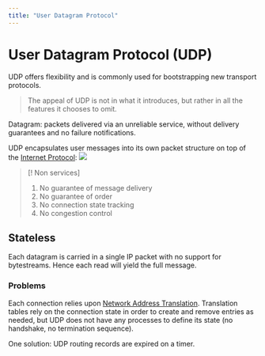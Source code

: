 ```yaml
---
title: "User Datagram Protocol"
---
```

# User Datagram Protocol (UDP)
UDP offers flexibility and is commonly used for bootstrapping new transport protocols.
> The appeal of UDP is not in what it introduces, but rather in all the features it chooses to omit.

Datagram: packets delivered via an unreliable service, without delivery guarantees and no failure notifications.

UDP encapsulates user messages into its own packet structure on top of the [Internet Protocol](Notes/Internet%20Protocol.md):
![](https://i.imgur.com/DeoXhWu.png)
> [! Non services]
> 1. No guarantee of message delivery
> 2. No guarantee of order
> 3. No connection state tracking
> 4. No congestion control
## Stateless
Each datagram is carried in a single IP packet with no support for bytestreams. Hence each read will yield the full message.
### Problems 
Each connection relies upon [Network Address Translation](Notes/Network%20Address%20Translation.md). Translation tables rely on the connection state in order to create and remove entries as needed, but UDP does not have any processes to define its state (no handshake, no termination sequence).

One solution: UDP routing records are expired on a timer.
